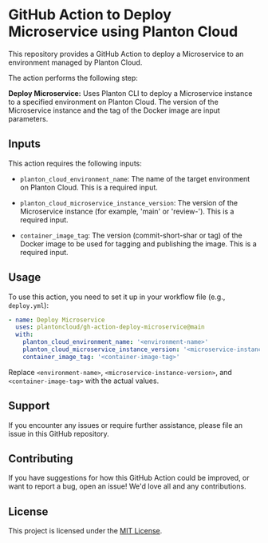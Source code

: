 # GitHub Action to Deploy Microservice using Planton Cloud

This repository provides a GitHub Action to deploy a Microservice to an environment managed by Planton Cloud.

The action performs the following step:

**Deploy Microservice:** Uses Planton CLI to deploy a Microservice instance to a specified environment on Planton Cloud. The version of the Microservice instance and the tag of the Docker image are input parameters.

## Inputs

This action requires the following inputs:

- `planton_cloud_environment_name`: The name of the target environment on Planton Cloud. This is a required input.

- `planton_cloud_microservice_instance_version`: The version of the Microservice instance (for example, 'main' or 'review-<pull-request-number>'). This is a required input.

- `container_image_tag`: The version (commit-short-shar or tag) of the Docker image to be used for tagging and publishing the image. This is a required input.

## Usage

To use this action, you need to set it up in your workflow file (e.g., `deploy.yml`):

```yaml
- name: Deploy Microservice
  uses: plantoncloud/gh-action-deploy-microservice@main
  with:
    planton_cloud_environment_name: '<environment-name>'
    planton_cloud_microservice_instance_version: '<microservice-instance-version>'
    container_image_tag: '<container-image-tag>'
```

Replace `<environment-name>`, `<microservice-instance-version>`, and `<container-image-tag>` with the actual values.

## Support

If you encounter any issues or require further assistance, please file an issue in this GitHub repository.

## Contributing

If you have suggestions for how this GitHub Action could be improved, or want to report a bug, open an issue! We'd love all and any contributions.

## License

This project is licensed under the [MIT License](LICENSE).
